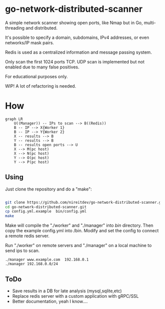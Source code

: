 # go-network-distributed-scanner

A simple network scanner showing open ports, like Nmap but in Go, multi-threading and distributed. 

It's possible to specify a domain, subdomains, IPv4 addresses, or even networks/IP mask pairs.

Redis is used as a centralized information and message passing system.

Only scan the first 1024 ports TCP. UDP scan is implemented but not enabled due to many false positives.

For educational purposes only.

WIP! A lot of refactoring is needed.


# How

```mermaid
graph LR
    U((Manager)) -- IPs to scan --> B((Redis))    
    B -- IP --> X{Worker 1}
    B -- IP --> Y{Worker 2}
    X -- results --> B
    Y -- results --> B
    B -- results open ports --> U
    X --> M(pc host)
    X --> N(pc host)
    Y --> O(pc host)
    Y --> P(pc host)
```

## Using

Just clone the repository and do a "make":

```bash

git clone https://github.com/nireitdev/go-network-distributed-scanner.git
cd go-network-distributed-scanner.git
cp config.yml.example  bin/config.yml
make

```

Make will compile the "./worker" and "./manager" into *bin* directory.
Then copy the example config.yml into /bin. 
Modify and set the config to connect a remote redis server.

Run "./worker" on remote servers and "./manager" on a local machine to send ips to scan.

```
./manager www.example.com  192.168.0.1
./manager 192.168.0.0/24
```

## ToDo

- Save results in a DB for late analysis (mysql,sqlite,etc)
- Replace redis server with a custom application with gRPC/SSL
- Better documentation, yeah I know....

